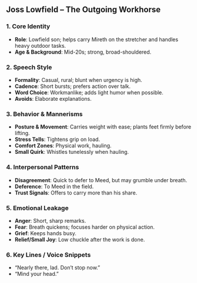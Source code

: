 ## Joss Lowfield – The Outgoing Workhorse

### 1. Core Identity
- **Role**: Lowfield son; helps carry Mireth on the stretcher and handles heavy outdoor tasks.
- **Age & Background**: Mid-20s; strong, broad-shouldered.

### 2. Speech Style
- **Formality**: Casual, rural; blunt when urgency is high.
- **Cadence**: Short bursts; prefers action over talk.
- **Word Choice**: Workmanlike; adds light humor when possible.
- **Avoids**: Elaborate explanations.

### 3. Behavior & Mannerisms
- **Posture & Movement**: Carries weight with ease; plants feet firmly before lifting.
- **Stress Tells**: Tightens grip on load.
- **Comfort Zones**: Physical work, hauling.
- **Small Quirk**: Whistles tunelessly when hauling.

### 4. Interpersonal Patterns
- **Disagreement**: Quick to defer to Meed, but may grumble under breath.
- **Deference**: To Meed in the field.
- **Trust Signals**: Offers to carry more than his share.

### 5. Emotional Leakage
- **Anger**: Short, sharp remarks.
- **Fear**: Breath quickens; focuses harder on physical action.
- **Grief**: Keeps hands busy.
- **Relief/Small Joy**: Low chuckle after the work is done.

### 6. Key Lines / Voice Snippets
- “Nearly there, lad. Don’t stop now.”
- “Mind your head.”